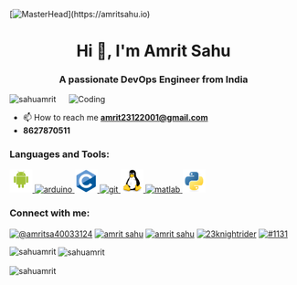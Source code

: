 [![MasterHead]([https://4.bp.blogspot.com/-6vGvy4vCcvE/Xdcwnaf7XzI/AAAAAAAANZM/Io2mm8SXjmUVCo60byOn-XpLUpn54nizACLcBGAsYHQ/s1600/image1.gif](https://simplecoding.dev/assets/devops.gif))](https://amritsahu.io)

<h1 align="center">Hi 👋, I'm Amrit Sahu</h1>
<h3 align="center">A passionate DevOps Engineer from India</h3>
<img align="right" alt="Coding" width="400" src=[https://cdn.dribbble.com/users/926537/screenshots/4502924/python-2.gif](https://simplecoding.dev/assets/devops.gif)>

<p align="left"> <img src="https://komarev.com/ghpvc/?username=sahuamrit&label=Profile%20views&color=0e75b6&style=flat" alt="sahuamrit" /> </p>

- 📫 How to reach me **amrit23122001@gmail.com**
-  <i class="bi bi-phone"></i>
                **8627870511**
      
<p align="left">
<h3 align="left">Languages and Tools:</h3>
<p align="left"> <a href="https://developer.android.com" target="_blank" rel="noreferrer"> <img src="https://raw.githubusercontent.com/devicons/devicon/master/icons/android/android-original-wordmark.svg" alt="android" width="40" height="40"/> </a> <a href="https://www.arduino.cc/" target="_blank" rel="noreferrer"> <img src="https://cdn.worldvectorlogo.com/logos/arduino-1.svg" alt="arduino" width="40" height="40"/> </a> <a href="https://www.cprogramming.com/" target="_blank" rel="noreferrer"> <img src="https://raw.githubusercontent.com/devicons/devicon/master/icons/c/c-original.svg" alt="c" width="40" height="40"/> </a> <a href="https://git-scm.com/" target="_blank" rel="noreferrer"> <img src="https://www.vectorlogo.zone/logos/git-scm/git-scm-icon.svg" alt="git" width="40" height="40"/> </a> <a href="https://www.linux.org/" target="_blank" rel="noreferrer"> <img src="https://raw.githubusercontent.com/devicons/devicon/master/icons/linux/linux-original.svg" alt="linux" width="40" height="40"/> </a> <a href="https://www.mathworks.com/" target="_blank" rel="noreferrer"> <img src="https://upload.wikimedia.org/wikipedia/commons/2/21/Matlab_Logo.png" alt="matlab" width="40" height="40"/> </a> <a href="https://www.python.org" target="_blank" rel="noreferrer"> <img src="https://raw.githubusercontent.com/devicons/devicon/master/icons/python/python-original.svg" alt="python" width="40" height="40"/> </a> </p>
<h3 align="left">Connect with me:</h3>
<a href="https://twitter.com/@amritsa40033124" target="blank"><img align="center" src="https://raw.githubusercontent.com/rahuldkjain/github-profile-readme-generator/master/src/images/icons/Social/twitter.svg" alt="@amritsa40033124" height="30" width="40" /></a>
<a href="https://linkedin.com/in/amrit sahu" target="blank"><img align="center" src="https://raw.githubusercontent.com/rahuldkjain/github-profile-readme-generator/master/src/images/icons/Social/linked-in-alt.svg" alt="amrit sahu" height="30" width="40" /></a>
<a href="https://fb.com/amrit sahu" target="blank"><img align="center" src="https://raw.githubusercontent.com/rahuldkjain/github-profile-readme-generator/master/src/images/icons/Social/facebook.svg" alt="amrit sahu" height="30" width="40" /></a>
<a href="https://instagram.com/23knightrider" target="blank"><img align="center" src="https://raw.githubusercontent.com/rahuldkjain/github-profile-readme-generator/master/src/images/icons/Social/instagram.svg" alt="23knightrider" height="30" width="40" /></a>
<a href="https://discord.gg/#1131" target="blank"><img align="center" src="https://raw.githubusercontent.com/rahuldkjain/github-profile-readme-generator/master/src/images/icons/Social/discord.svg" alt="#1131" height="30" width="40" /></a>
</p>

<p><img align="left" src="https://github-readme-stats.vercel.app/api/top-langs?username=sahuamrit&show_icons=true&locale=en&layout=compact" alt="sahuamrit" /></p>

<p>&nbsp;<img align="center" src="https://github-readme-stats.vercel.app/api?username=sahuamrit&show_icons=true&locale=en" alt="sahuamrit" /></p>

<p><img align="center" src="https://github-readme-streak-stats.herokuapp.com/?user=sahuamrit&" alt="sahuamrit" /></p>

 
